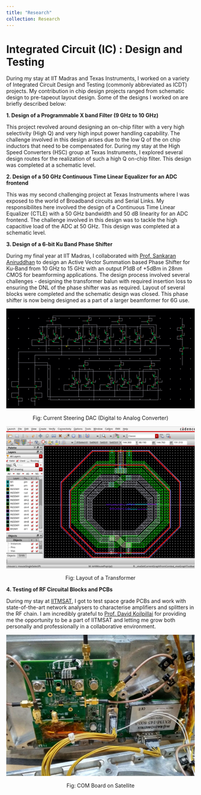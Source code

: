 ```yaml
---
title: "Research"
collection: Research
---
```


# Integrated Circuit (IC) : Design and Testing

During my stay at IIT Madras and Texas Instruments, I worked on a variety of Integrated Circuit Design and Testing (commonly abbreviated as ICDT) projects. My contribution in chip design projects ranged from schematic design to pre-tapeout layout design. Some of the designs I worked on are briefly described below: 

**1. Design of a Programmable X band Filter (9 GHz to 10 GHz)** 

This project revolved around designing an on-chip filter with a very high selectivity (High Q) and very high input power handling capability. The challenge involved in this design arises due to the low Q of the on chip inductors that need to be compensated for. During my stay at the High Speed Converters (HSC) group at Texas Instruments, I explored several design routes for the realization of such a high Q on-chip filter. This design was completed at a schematic level. 

**2. Design of a 50 GHz Continuous Time Linear Equalizer for an ADC frontend** 

This was my second challenging project at Texas Instruments where I was exposed to the world of Broadband circuits and Serial Links. My responsibilites here involved the design of a Continuous Time Linear Equalizer (CTLE) with a 50 GHz bandwidth and 50 dB linearity for an ADC frontend. The challenge involved in this design was to tackle the high capacitive load of the ADC at 50 GHz. This design was completed at a schematic level. 

**3. Design of a 6-bit Ku Band Phase Shifter** 

During my final year at IIT Madras, I collaborated with [Prof. Sankaran Aniruddhan](https://www.ee.iitm.ac.in/ani/) to design an Active Vector Summation based Phase Shifter for Ku-Band from 10 GHz to 15 GHz with an output P1dB of +5dBm in 28nm CMOS for beamforming applications. The design process involved several challenges - designing the transformer balun with required insertion loss to ensuring the DNL of the phase shifter was as required. Layout of several blocks were completed and the schematic design was closed. This phase shifter is now being designed as a part of a larger beamformer for 6G use.

![DAC](/images/DAC.png)
<center> Fig: Current Steering DAC (Digital to Analog Converter) </center>

![Layout](/images/Layout.png)
<center> Fig: Layout of a Transformer </center>

**4. Testing of RF Circuital Blocks and PCBs** 

During my stay at [IITMSAT](https://sites.google.com/view/iitmsat), I got to test space grade PCBs and work with state-of-the-art network analysers to characterise amplifiers and splitters in the RF chain. I am incredibly grateful to [Prof. David Koilpillai](https://www.ee.iitm.ac.in/~koilpillai/) for providing me the opportunity to be a part of IITMSAT and letting me grow both personally and professionally in a collaborative environment. 

![COMTX](/images/COM.jpg)
<center> Fig: COM Board on Satellite </center>
